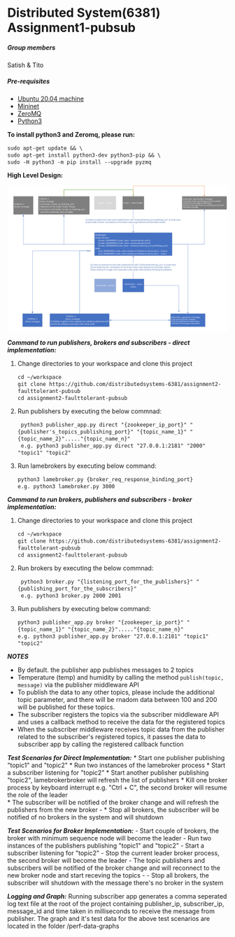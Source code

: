 # Distributed System(6381) Assignment1-pubsub
##### Group members
Satish & Tito
##### Pre-requisites
   - [Ubuntu 20.04 machine](https://ubuntu.com/download/desktop)
   - [Mininet](https://github.com/mininet/mininet)
   - [ZeroMQ](https://zeromq.org/)
   - [Python3](https://www.python.org/)

**To install python3 and Zeromq, please run:**
```
sudo apt-get update && \
sudo apt-get install python3-dev python3-pip && \
sudo -H python3 -m pip install --upgrade pyzmq
```

**High Level Design:**

![alternativetext](/design-fault-tolerant-pub-sub-with-zookeeper.PNG)

***Command to run publishers, brokers and subscribers - direct implementation:***
1. Change directories to your workspace and clone this project 
   ```
   cd ~/workspace
   git clone https://github.com/distributedsystems-6381/assignment2-faulttolerant-pubsub
   cd assignment2-faulttolerant-pubsub
   ```
1. Run publishers by executing the below commnad:  
     ```
      python3 publisher_app.py direct "{zookeeper_ip_port}" "{publisher's_topics_publishing_port}" "{topic_name_1}" "{topic_name_2}"....."{topic_name_n}"
      e.g. python3 publisher_app.py direct "27.0.0.1:2181" "2000" "topic1" "topic2"
     ```
1. Run lamebrokers by executing below command:  
     ```
     python3 lamebroker.py {broker_req_response_binding_port}
     e.g. python3 lamebroker.py 3000
     
***Command to run brokers, publishers and subscribers - broker implementation:***
1. Change directories to your workspace and clone this project 
   ```
   cd ~/workspace
   git clone https://github.com/distributedsystems-6381/assignment2-faulttolerant-pubsub
   cd assignment2-faulttolerant-pubsub
   ```
1. Run brokers by executing the below commnad:  
     ```
      python3 broker.py "{listening_port_for_the_publishers}" "{publishing_port_for_the_subscribers}"
      e.g. python3 broker.py 2000 2001
     ```
1. Run publishers by executing below command:  
     ```
     python3 publisher_app.py broker "{zookeeper_ip_port}" "{topic_name_1}" "{topic_name_2}"....."{topic_name_n}"
     e.g. python3 publisher_app.py broker "27.0.0.1:2181" "topic1" "topic2"
     
_**NOTES**_
   - By default. the publisher app publishes messages to 2 topics
   - Temperature (temp) and humidity by calling the method `publish(topic, message)` via the publisher middleware API
   - To publish the data to any other topics, please include the additional topic parameter, and there will be rnadom data between 100 and 200 will be published for these topics.
   - The subscriber registers the topics via the subscriber middleware API and uses a callback method to receive the data for the registered topics
   - When the subscriber middleware receives topic data from the publisher related to the subscriber's registered topics, it passes the data to subscriber app by calling the registered callback function

***Test Scenarios for Direct Implementation:***
	* Start one publisher publishing "topic1" and "topic2"
	* Run two instances of the lamebroker process
	* Start a subscriber listening for "topic2"
	* Start another publisher publishing "topic2", lamebrokerbroker will refresh the list of publishers
	* Kill one broker process by keyboard interrupt e.g. "Ctrl + C", the second broker will resume the role of the leader	
	* The subscriber will be notified of the broker change and will refresh the publishers from the new broker	- 
	* Stop all brokers, the subscriber will be notified of no brokers in the system and will shutdown
	
***Test Scenarios for Broker Implementation:***
	- Start couple of brokers, the broker with minimum sequence node will become the leader
	- Run two instances of the publishers publishing "topic1" and "topic2"
	- Start a subscriber listening for "topic2"
	- Stop the current leader broker process, the second broker will become the leader
	- The topic publishers and subscribers will be notified of the broker change and will reconnect to the new broker node and start receving the topics			- 
	- Stop all brokers, the subscriber will shutdown with the message there's no broker in the system	

***Logging and Graph:*** 
   Running subscriber app generates a comma seperated log text file at the root of the project containing publisher_ip, subscriber_ip, message_id and time taken in milliseconds to receive the message from publisher. The graph and it's test data for the above test scenarios are located in the folder /perf-data-graphs
